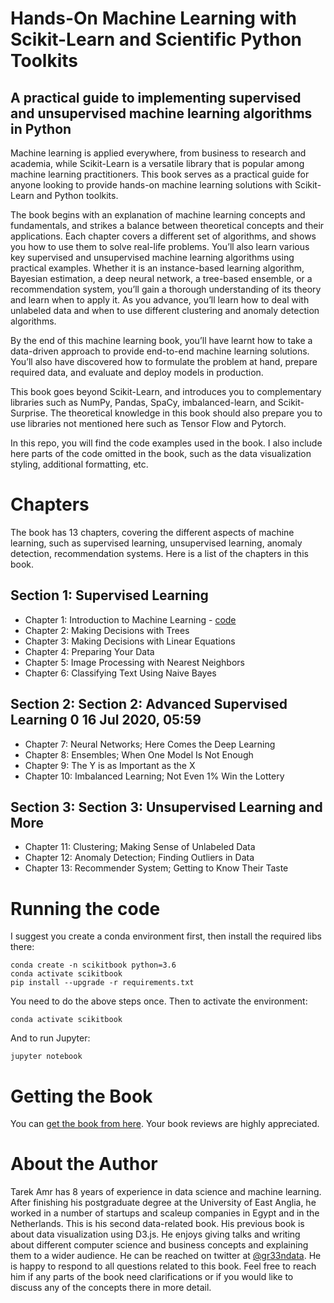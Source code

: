 # Hands-On Machine Learning with Scikit-Learn and Scientific Python Toolkits
## A practical guide to implementing supervised and unsupervised machine learning algorithms in Python

Machine learning is applied everywhere, from business to research and academia, while Scikit-Learn is a versatile library that is popular among machine learning practitioners. This book serves as a practical guide for anyone looking to provide hands-on machine learning solutions with Scikit-Learn and Python toolkits.

The book begins with an explanation of machine learning concepts and fundamentals, and strikes a balance between theoretical concepts and their applications. Each chapter covers a different set of algorithms, and shows you how to use them to solve real-life problems. You’ll also learn various key supervised and unsupervised machine learning algorithms using practical examples. Whether it is an instance-based learning algorithm, Bayesian estimation, a deep neural network, a tree-based ensemble, or a recommendation system, you’ll gain a thorough understanding of its theory and learn when to apply it. As you advance, you’ll learn how to deal with unlabeled data and when to use different clustering and anomaly detection algorithms.

By the end of this machine learning book, you’ll have learnt how to take a data-driven approach to provide end-to-end machine learning solutions. You’ll also have discovered how to formulate the problem at hand, prepare required data, and evaluate and deploy models in production.

This book goes beyond Scikit-Learn, and introduces you to complementary libraries such as NumPy, Pandas, SpaCy, imbalanced-learn, and Scikit-Surprise. The theoretical knowledge in this book should also prepare you to use libraries not mentioned here such as Tensor Flow and Pytorch.

In this repo, you will find the code examples used in the book. I also include here parts of the code omitted in the book, such as the data visualization styling, additional formatting, etc.

# Chapters

The book has 13 chapters, covering the different aspects of machine learning, such as supervised learning, unsupervised learning, anomaly detection, recommendation systems. Here is a list of the chapters in this book.

## Section 1: Supervised Learning
- Chapter 1: Introduction to Machine Learning - [code](https://github.com/PacktPublishing/hands-on-machine-learning-with-scikit-learn/tree/master/chapters/ch01)
- Chapter 2: Making Decisions with Trees
- Chapter 3: Making Decisions with Linear Equations
- Chapter 4: Preparing Your Data
- Chapter 5: Image Processing with Nearest Neighbors
- Chapter 6: Classifying Text Using Naive Bayes

## Section 2: Section 2: Advanced Supervised Learning	0	16 Jul 2020, 05:59
- Chapter 7: Neural Networks; Here Comes the Deep Learning
- Chapter 8: Ensembles; When One Model Is Not Enough
- Chapter 9: The Y is as Important as the X
- Chapter 10: Imbalanced Learning; Not Even 1% Win the Lottery

## Section 3: Section 3: Unsupervised Learning and More
- Chapter 11: Clustering; Making Sense of Unlabeled Data
- Chapter 12: Anomaly Detection; Finding Outliers in Data
- Chapter 13: Recommender System; Getting to Know Their Taste



# Running the code

I suggest you create a conda environment first,
then install the required libs there:

```
conda create -n scikitbook python=3.6
conda activate scikitbook
pip install --upgrade -r requirements.txt
```

You need to do the above steps once.
Then to activate the environment:

```
conda activate scikitbook
```

And to run Jupyter:

```
jupyter notebook
```

# Getting the Book

You can [get the book from here](https://www.packtpub.com/eu/data/hands-on-machine-learning-with-scikit-learn).
Your book reviews are highly appreciated.  

# About the Author

Tarek Amr has 8 years of experience in data science and machine learning. After finishing his postgraduate degree at the University of East Anglia, he worked in a number of startups and scaleup companies in Egypt and in the Netherlands. This is his second data-related book. His previous book is about data visualization using D3.js. He enjoys giving talks and writing about different computer science and business concepts and explaining them to a wider audience. He can be reached on twitter at [@gr33ndata](https://twitter.com/gr33ndata). He is happy to respond to all questions related to this book. Feel free to reach him if any parts of the book need clarifications or if you would like to discuss any of the concepts there in more detail.
